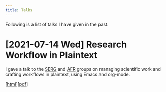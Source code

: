 ```yaml
---
title: Talks
---
```


Following is a list of talks I have given in the past.

# [2021-07-14 Wed] Research Workflow in Plaintext

I gave a talk to the [SERG](https://se.ewi.tudelft.nl/) and
[AFR](https://se.ewi.tudelft.nl/ai4fintech/) groups on managing
scientific work and crafting workflows in plaintext, using Emacs and
org-mode.

[[html](https://arumoy.me/org/20210712_105544--emacs-talk--research-workflow-in-plaintext.html)][[pdf](assets/pdf/20210712_105544--emacs-talk--research-workflow-in-plaintext.pdf)]
